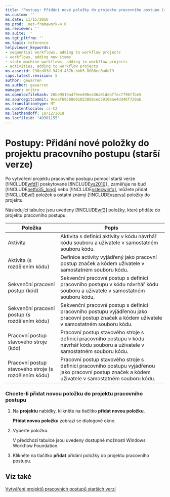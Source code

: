 ```yaml
---
title: 'Postupy: Přidání nové položky do projektu pracovního postupu (starší verze) | Dokumentace Microsoftu'
ms.custom: ''
ms.date: 11/15/2016
ms.prod: .net-framework-4.6
ms.reviewer: ''
ms.suite: ''
ms.tgt_pltfrm: ''
ms.topic: reference
helpviewer_keywords:
- sequential workflows, adding to workflow projects
- workflows, adding new items
- state machine workflows, adding to workflow projects
- activities, adding to workflow projects
ms.assetid: 130cd83d-942d-437b-bbb5-8088ec0a6d79
caps.latest.revision: 5
author: gewarren
ms.author: gewarren
manager: erikre
ms.openlocfilehash: 26be9519a4f9ee496ea36a61debffec7f96ffbe5
ms.sourcegitcommit: 9ceaf69568d61023868ced59108ae4dd46f720ab
ms.translationtype: MT
ms.contentlocale: cs-CZ
ms.lasthandoff: 10/12/2018
ms.locfileid: "49301155"
---
```

# <a name="how-to-add-a-new-item-to-a-workflow-project-legacy"></a>Postupy: Přidání nové položky do projektu pracovního postupu (starší verze)
Po vytvoření projektu pracovního postupu pomocí starší verze [!INCLUDE[wfd1](../includes/wfd1-md.md)] poskytované [!INCLUDE[vs2010](../includes/vs2010-md.md)] , zaměřuje na buď [!INCLUDE[netfx35_long](../includes/netfx35-long-md.md)] nebo [!INCLUDE[vstecwinfx](../includes/vstecwinfx-md.md)], můžete přidat [!INCLUDE[wf](../includes/wf-md.md)] položek a ostatní známý [!INCLUDE[vsprvs](../includes/vsprvs-md.md)] položky do projektu.  
  
 Následující tabulce jsou uvedeny [!INCLUDE[wf2](../includes/wf2-md.md)] položky, které přidáte do projektu pracovního postupu.  
  
|Položka|Popis|  
|----------|-----------------|  
|Aktivita|Aktivita s definicí aktivity v kódu návrhář kódu souboru a uživatele v samostatném souboru kódu.|  
|Aktivita (s rozdělením kódu)|Definice activity vyjádřený jako pracovní postup značek a kódem uživatele v samostatném souboru kódu.|  
|Sekvenční pracovní postup (kód)|Sekvenční pracovní postup s definicí pracovního postupu v kódu návrhář kódu souboru a uživatele v samostatném souboru kódu.|  
|Sekvenční pracovní postup (s rozdělením kódu)|Sekvenční pracovní postup s definicí pracovního postupu vyjádřenou jako pracovní postup značek a kódem uživatele v samostatném souboru kódu.|  
|Pracovní postup stavového stroje (kód)|Pracovní postup stavového stroje s definicí pracovního postupu v kódu návrhář kódu souboru a uživatele v samostatném souboru kódu.|  
|Pracovní postup stavového stroje (s rozdělením kódu)|Pracovní postup stavového stroje s definicí pracovního postupu vyjádřenou jako pracovní postup značek a kódem uživatele v samostatném souboru kódu.|  
  
### <a name="to-add-a-new-item-to-a-workflow-project"></a>Chcete-li přidat novou položku do projektu pracovního postupu  
  
1.  Na **projektu** nabídky, klikněte na tlačítko **přidat novou položku**.  
  
     **Přidat novou položku** zobrazí se dialogové okno.  
  
2.  Vyberte položku.  
  
     V předchozí tabulce jsou uvedeny dostupné možnosti Windows Workflow Foundation.  
  
3.  Klikněte na tlačítko **přidat** přidání položky do projektu pracovního postupu.  
  
## <a name="see-also"></a>Viz také  
 [Vytváření projektů pracovních postupů starších verzí](../workflow-designer/creating-legacy-workflow-projects.md)